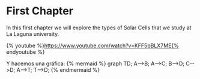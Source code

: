 # First Chapter

In this first chapter we will explore the types of Solar Cells that we study at La Laguna university.






{% youtube %}https://www.youtube.com/watch?v=KFF5bBLX7ME{% endyoutube %} 


Y hacemos una gráfica:
{% mermaid %} 
graph TD; 
A-->B; 
A-->C; 
B-->D; 
C-->D;
A-->T;
T-->D;
{% endmermaid %} 
